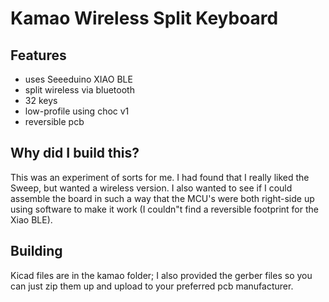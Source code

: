 # Kamao Wireless Split Keyboard

## Features
- uses Seeeduino XIAO BLE 
- split wireless via bluetooth
- 32 keys
- low-profile using choc v1 
- reversible pcb

## Why did I build this?

This was an experiment of sorts for me. I had found that I really liked the Sweep, but wanted a wireless version.
I also wanted to see if I could assemble the board in such a way that the MCU's were both right-side up using software 
to make it work (I couldn"t find a reversible footprint for the Xiao BLE).

## Building

Kicad files are in the kamao folder; I also provided the gerber files so you can just zip them up and upload to your
preferred pcb manufacturer.



